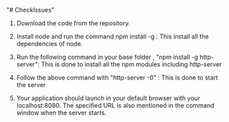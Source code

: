 "# CheckIssues" 


1. Download the code from the repository.

2. Install node and run the command npm install -g : This install all the dependencies of node.

3. Run the following command in your base folder , "npm install -g http-server": This is done to install all the npm modules including http-server

4. Follow the above command with "http-server -0" : This is done to start the server

5. Your application should launch in your default browser with your localhost:8080. The specified URL is also mentioned in the command window when the      server starts.
